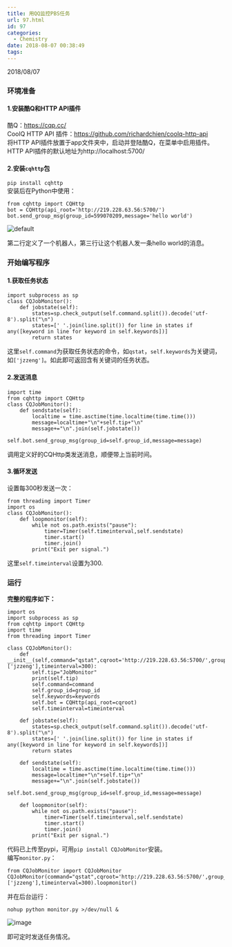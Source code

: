 ```yaml
---
title: 用QQ监控PBS任务
url: 97.html
id: 97
categories:
  - Chemistry
date: 2018-08-07 00:38:49
tags:
---
```


2018/08/07

### 环境准备

#### 1.安装酷Q和HTTP API插件

酷Q：https://cqp.cc/  
CoolQ HTTP API 插件：https://github.com/richardchien/coolq-http-api  
将HTTP API插件放置于app文件夹中，启动并登陆酷Q，在菜单中启用插件。  
HTTP API插件的默认地址为http://localhost:5700/

#### 2.安装`cqhttp`包

`pip install cqhttp`  
安装后在Python中使用：

    from cqhttp import CQHttp
    bot = CQHttp(api_root='http://219.228.63.56:5700/')
    bot.send_group_msg(group_id=599070209,message='hello world')

![default](https://user-images.githubusercontent.com/9496702/43784385-a07c6486-9a96-11e8-808e-be63cf9b381e.png)

第二行定义了一个机器人，第三行让这个机器人发一条hello world的消息。  

### 开始编写程序

#### 1.获取任务状态

    import subprocess as sp
    class CQJobMonitor():
        def jobstate(self):
            states=sp.check_output(self.command.split()).decode('utf-8').split("\n")
            states=[' '.join(line.split()) for line in states if any([keyword in line for keyword in self.keywords])]
            return states

这里`self.command`为获取任务状态的命令，如`qstat`，`self.keywords`为关键词，如`['jzzeng']`。如此即可返回含有关键词的任务状态。

#### 2.发送消息

    import time
    from cqhttp import CQHttp
    class CQJobMonitor():
        def sendstate(self):
            localtime = time.asctime(time.localtime(time.time()))
            message=localtime+"\n"+self.tip+"\n"
            message+="\n".join(self.jobstate())
            self.bot.send_group_msg(group_id=self.group_id,message=message)

调用定义好的CQHttp类发送消息，顺便带上当前时间。

#### 3.循环发送

设置每300秒发送一次：

    from threading import Timer
    import os
    class CQJobMonitor():
        def loopmonitor(self):
            while not os.path.exists("pause"):
                timer=Timer(self.timeinterval,self.sendstate)
                timer.start()
                timer.join()
            print("Exit per signal.")

这里`self.timeinterval`设置为300.

### 运行

**完整的程序如下：**

    import os
    import subprocess as sp
    from cqhttp import CQHttp
    import time
    from threading import Timer
    
    class CQJobMonitor():
        def __init__(self,command="qstat",cqroot='http://219.228.63.56:5700/',group_id=312676525,keywords=['jzzeng'],timeinterval=300):
            self.tip="JobMonitor"
            print(self.tip)
            self.command=command
            self.group_id=group_id
            self.keywords=keywords
            self.bot = CQHttp(api_root=cqroot)
            self.timeinterval=timeinterval
    
        def jobstate(self):
            states=sp.check_output(self.command.split()).decode('utf-8').split("\n")
            states=[' '.join(line.split()) for line in states if any([keyword in line for keyword in self.keywords])]
            return states
    
        def sendstate(self):
            localtime = time.asctime(time.localtime(time.time()))
            message=localtime+"\n"+self.tip+"\n"
            message+="\n".join(self.jobstate())
            self.bot.send_group_msg(group_id=self.group_id,message=message)
    
        def loopmonitor(self):
            while not os.path.exists("pause"):
                timer=Timer(self.timeinterval,self.sendstate)
                timer.start()
                timer.join()
            print("Exit per signal.")

代码已上传至pypi，可用`pip install CQJobMonitor`安装。  
编写`monitor.py`：

    from CQJobMonitor import CQJobMonitor
    CQJobMonitor(command="qstat",cqroot='http://219.228.63.56:5700/',group_id=312676525,keywords=['jzzeng'],timeinterval=300).loopmonitor()

并在后台运行：

    nohup python monitor.py >/dev/null &

![image](https://user-images.githubusercontent.com/9496702/43786091-6ca16c66-9a9a-11e8-8a55-acde7f3bed2d.png)

  
即可定时发送任务情况。